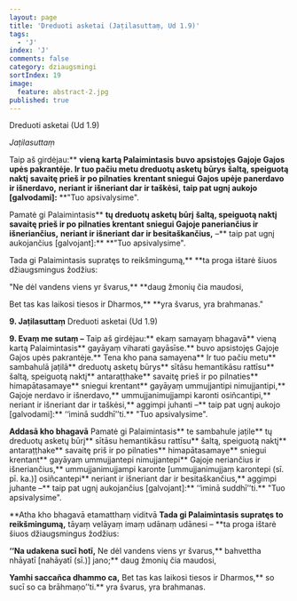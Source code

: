 ```yaml
---
layout: page
title: 'Dreduoti asketai (Jaṭilasuttaṃ, Ud 1.9)'
tags:
  - 'J'
index: 'J'
comments: false
category: dziaugsmingi
sortIndex: 19
image:
  feature: abstract-2.jpg
published: true
---
```


Dreduoti asketai (Ud 1.9)

*Jaṭilasuttaṃ*

Taip aš girdėjau:** **vieną kartą Palaimintasis** **buvo apsistojęs Gajoje Gajos upės pakrantėje. Ir tuo pačiu metu dreduotų asketų būrys** **šaltą, speiguotą naktį** **savaitę prieš ir po pilnaties** **krentant sniegui** **Gajos upėje panerdavo ir išnerdavo,** **neriant ir išneriant dar ir taškėsi,** **taip pat ugnį aukojo [galvodami]:** **"Tuo apsivalysime".

Pamatė gi Palaimintasis** **tų dreduotų asketų būrį** **šaltą, speiguotą naktį** **savaitę prieš ir po pilnaties krentant** **sniegui Gajoje paneriančius ir išneriančius,** **neriant ir išneriant dar ir besitaškančius,** –** taip pat ugnį aukojančius [galvojant]:** **"Tuo apsivalysime".

Tada gi Palaimintasis supratęs to reikšmingumą,** **ta proga ištarė šiuos džiaugsmingus žodžius:

"Ne dėl vandens viens yr švarus,** **daug žmonių čia maudosi,

Bet tas kas laikosi tiesos ir Dharmos,** **yra švarus, yra brahmanas."

**9. Jaṭilasuttaṃ** Dreduoti asketai (Ud 1.9)

**9. Evaṃ me sutaṃ –** Taip aš girdėjau:** ekaṃ samayaṃ bhagavā** vieną kartą Palaimintasis** gayāyaṃ viharati gayāsīse.** buvo apsistojęs Gajoje Gajos upės pakrantėje.** Tena kho pana samayena** Ir tuo pačiu metu** sambahulā jaṭilā** dreduotų asketų būrys** sītāsu hemantikāsu rattīsu** šaltą, speiguotą naktį** antaraṭṭhake** savaitę prieš ir po pilnaties** himapātasamaye** sniegui krentant** gayāyaṃ ummujjantipi nimujjantipi,** Gajoje nerdavo ir išnerdavo,** ummujjanimujjampi karonti osiñcantipi,** neriant ir išneriant dar ir taškėsi,** aggimpi juhanti –** taip pat ugnį aukojo [galvodami]:** ‘‘iminā suddhī’’ti.** "Tuo apsivalysime".

**Addasā kho bhagavā** Pamatė gi Palaimintasis** te sambahule jaṭile** tų dreduotų asketų būrį** sītāsu hemantikāsu rattīsu** šaltą, speiguotą naktį** antaraṭṭhake** savaitę priš ir po pilnaties** himapātasamaye** sniegui krentant** gayāyaṃ ummujjantepi nimujjantepi** Gajoje neriančius ir išneriančius,** ummujjanimujjampi karonte [ummujjanimujjaṃ karontepi (sī. pī. ka.)] osiñcantepi** neriant ir išneriant dar ir besitaškančius,** aggimpi juhante –** taip pat ugnį aukojančius [galvojant]:** ‘‘iminā suddhī’’ti.** "Tuo apsivalysime".

**Atha kho bhagavā etamatthaṃ viditvā **Tada gi Palaimintasis supratęs to reikšmingumą,** tāyaṃ velāyaṃ imaṃ udānaṃ udānesi – **ta proga ištarė šiuos džiaugsmingus žodžius:

**‘‘Na udakena sucī hotī,** Ne dėl vandens viens yr švarus,** bahvettha nhāyatī [nahāyatī (sī.)] jano;** daug žmonių čia maudosi,

**Yamhi saccañca dhammo ca,** Bet tas kas laikosi tiesos ir Dharmos,** so sucī so ca brāhmaṇo’’ti.** yra švarus, yra brahmanas.
